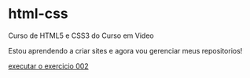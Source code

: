 # html-css
 Curso de HTML5 e CSS3 do Curso em Video

 Estou aprendendo a criar sites e agora vou gerenciar meus repositorios!
 
<a href="https://luizoliveirabastos.github.io/html-css/exercicios/ex002/index.html">executar o exercicio 002